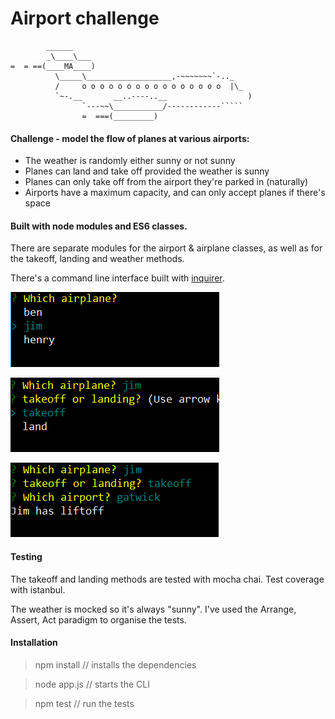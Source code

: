 Airport challenge
=================

```
        ______
        _\____\___
=  = ==(____MA____)
          \_____\___________________,-~~~~~~~`-.._
          /     o o o o o o o o o o o o o o o o  |\_
          `~-.__       __..----..__                  )
                `---~~\___________/------------`````
                =  ===(_________)

```

#### Challenge - model the flow of planes at various airports:

* The weather is randomly either sunny or not sunny
* Planes can land and take off provided the weather is sunny
* Planes can only take off from the airport they're parked in (naturally)
* Airports have a maximum capacity, and can only accept planes if there's space

#### Built with node modules and ES6 classes. 

There are separate modules for the airport & airplane classes, as well as for the takeoff, landing and weather methods.

There's a command line interface built with [inquirer](https://www.npmjs.com/package/inquirer).

![img1]

![img2]

![img3]

[img1]: https://github.com/ckpantelides/airport/blob/master/airport1.PNG
[img2]: https://github.com/ckpantelides/airport/blob/master/airport2.PNG
[img3]: https://github.com/ckpantelides/airport/blob/master/airport3.PNG

#### Testing

The takeoff and landing methods are tested with mocha chai. Test coverage with istanbul.

The weather is mocked so it's always "sunny". I've used the Arrange, Assert, Act paradigm to organise the tests.

#### Installation

> npm install // installs the dependencies

> node app.js // starts the CLI

> npm test // run the tests
